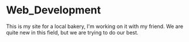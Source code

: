 # Web_Development

This is my site for a local bakery, I'm working on it with my friend. 
We are quite new in this field, but we are trying to do our best.
